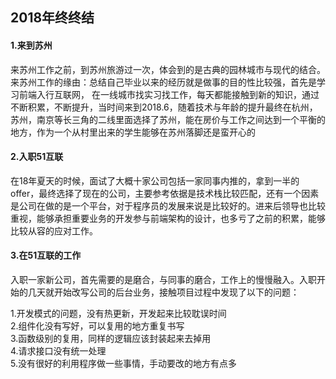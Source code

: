 ## 2018年终终结

#### 1.来到苏州
>
  来苏州工作之前，到苏州旅游过一次，体会到的是古典的园林城市与现代的结合。
  来苏州工作的缘由：总结自己毕业以来的经历就是做事的目的性比较强，首先是学习前端入行互联网，
  在一线城市找实习找工作，每天都能接触到新的知识，通过不断积累，不断提升，当时间来到2018.6，随着技术与年龄的提升最终在杭州，苏州，南京等长三角的二线里面选择了苏州，能在房价与工作之间达到一个平衡的地方，作为一个从村里出来的学生能够在苏州落脚还是蛮开心的 
>
#### 2.入职51互联
>
   在18年夏天的时候，面试了大概十家公司包括一家同事内推的，拿到一半的offer，最终选择了现在的公司，主要参考依据是技术栈比较匹配，还有一个因素是公司在做的是一个平台，对于程序员的发展来说是比较好的。进来后领导也比较重视，能够承担重要业务的开发参与前端架构的设计，也多亏了之前的积累，能够比较从容的应对工作。
>
#### 3.在51互联的工作
>
   入职一家新公司，首先需要的是磨合，与同事的磨合，工作上的慢慢融入。入职开始的几天就开始改写公司的后台业务，接触项目过程中发现了以下的问题：  
   
   1.开发模式的问题，没有热更新，开发起来比较耽误时间  
   2.组件化没有写好，可以复用的地方重复书写  
   3.函数级别的复用，同样的逻辑应该封装起来去掉用  
   4.请求接口没有统一处理  
   5.没有很好的利用程序做一些事情，手动要改的地方有点多
>